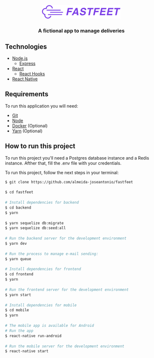 <h1 align="center">
    <img alt="Fastfeet App" src="https://github.com/almeida-joseantonio/fastfeet/blob/master/frontend/src/assets/fastfeet-logo.png" />
</h1>

<h3 align="center">
  A fictional app to manage deliveries
</h3>

## Technologies
* [Node.js](https://nodejs.org/en/)
  * [Express](https://expressjs.com/)
* [React](https://reactjs.org/)
  * [React Hooks](https://reactjs.org/docs/hooks-intro.html)
* [React Native](https://reactnative.dev/)

## Requirements
To run this application you will need:
* [Git](https://git-scm.com)
* [Node](https://nodejs.org/)
* [Docker](https://https://www.docker.com/) (Optional)
* [Yarn](https://yarnpkg.com/) (Optional)

## How to run this project
To run this project you'll need a Postgres database instance and a Redis instance. Afther that, fill the .env file with your credentials.

To run this project, follow the next steps in your terminal:

```bash
$ git clone https://github.com/almeida-joseantonio/fastfeet

$ cd fastfeet

# Install dependencies for backend
$ cd backend
$ yarn

$ yarn sequelize db:migrate
$ yarn sequelize db:seed:all

# Run the backend server for the development environment
$ yarn dev

# Run the process to manage e-mail sending:
$ yarn queue 

# Install dependencies for frontend
$ cd frontend
$ yarn

# Run the frontend server for the development environment
$ yarn start

# Install dependencies for mobile
$ cd mobile
$ yarn

# The mobile app is available for Android
# Run the app
$ react-native run-android

# Run the mobile server for the development environment
$ react-native start
```